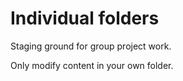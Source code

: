 # Individual folders

Staging ground for group project work.

Only modify content in your own folder.
